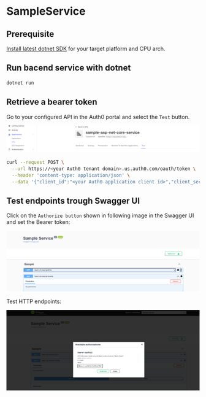 # SampleService

## Prerequisite

[Install latest dotnet SDK](https://dotnet.microsoft.com/en-us/download) for your target platform and CPU arch.

## Run bacend service with dotnet

```sh
dotnet run
```

## Retrieve a bearer token

Go to your configured API in the Auth0 portal and select the `Test` button. 

![Auth0 portal view with test button](./images/auth0-portal-view001.PNG)

```sh
curl --request POST \
  --url https://<your Auth0 tenant domain>.us.auth0.com/oauth/token \
  --header 'content-type: application/json' \
  --data '{"client_id":"<your Auth0 application client id>","client_secret":"<your Auth0 application client secret>","audience":"<your Auth0 applicatio audience, e.g. https://quickstart/api>","grant_type":"client_credentials"}'
```

## Test endpoints trough Swagger UI

Click on the `Authorize button` shown in following image in the Swagger UI and set the Bearer token:

![Swagger UI View 1](./images/Swagger-UI-View001.PNG)

Test HTTP endpoints:

![Swagger UI View 2](./images/Swagger-UI-View002.PNG)
